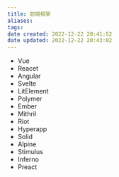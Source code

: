 ```yaml
---
title: 前端框架
aliases:
tags:
date created: 2022-12-22 20:41:52
date updated: 2022-12-22 20:43:02
---
```

- Vue
- Reacet
- Angular
- Svelte
- LitElement
- Polymer
- Ember
- Mithril
- Riot
- Hyperapp
- Solid
- Alpine
- Stimulus
- Inferno
- Preact
